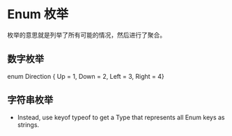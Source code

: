 # Enum 枚举

枚举的意思就是列举了所有可能的情况，然后进行了聚合。

## 数字枚举

enum Direction { Up = 1, Down = 2, Left = 3, Right = 4}

## 字符串枚举

- Instead, use keyof typeof to get a Type that represents all Enum keys as strings.